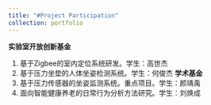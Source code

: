 ```yaml
---
title: "#Project Participation"
collection: portfolio
---
```


**实验室开放创新基金**
1. 基于Zigbee的室内定位系统研发。学生：高世杰
2. 基于压力坐垫的人体坐姿检测系统。学生：何俊杰
**学术基金**
1. 基于压力传感器的坐姿监测系统。重点项目。学生：颜靖禹
2. 面向智能健康养老的日常行为分析方法研究。学生：刘焕成

